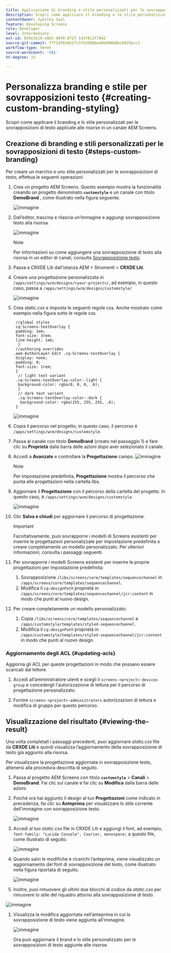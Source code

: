 ```yaml
---
title: Applicazione di branding e stile personalizzati per le sovrapposizioni di testo
description: Scopri come applicare il branding e lo stile personalizzati per le sovrapposizioni di testo applicate alle risorse in un canale AEM Screens.
contentOwner: Jyotika Syal
feature: Developing Screens
role: Developer
level: Intermediate
exl-id: 059e1b19-e9b5-48f0-8f2f-141f0c2f7842
source-git-commit: fff2df02661fc3fb3098be40e090b8bc6925bcc2
workflow-type: tm+mt
source-wordcount: '581'
ht-degree: 1%

---
```


# Personalizza branding e stile per sovrapposizioni testo {#creating-custom-branding-styling}

Scopri come applicare il branding e lo stile personalizzati per le sovrapposizioni di testo applicate alle risorse in un canale AEM Screens.

## Creazione di branding e stili personalizzati per le sovrapposizioni di testo {#steps-custom-branding}

Per creare un marchio e uno stile personalizzati per le sovrapposizioni di testo, effettua le seguenti operazioni:

1. Crea un progetto AEM Screens. Questo esempio mostra la funzionalità creando un progetto denominato **`customstyle`** e un canale con titolo **DemoBrand** , come illustrato nella figura seguente.

   ![immagine](/help/user-guide/assets/custom-brand/custom-brand1.png)

1. Dall’editor, trascina e rilascia un’immagine e aggiungi sovrapposizione testo alla risorsa.

   ![immagine](/help/user-guide/assets/custom-brand/custom-brand2.png)

   >[!NOTE]
   >Per informazioni su come aggiungere una sovrapposizione di testo alla risorsa in un editor di canali, consulta [Sovrapposizione testo](/help/user-guide/text-overlay.md).

1. Passa a CRXDE Liti dall’istanza AEM > Strumenti > **CRXDE Liti**.

1. Creare una progettazione personalizzata in `/apps/settings/wcm/designs/<your-project>/`, ad esempio, in questo caso, passa a `/apps/settings/wcm/designs/customstyle/`

   ![immagine](/help/user-guide/assets/custom-brand/custom-brand3.png)

1. Crea *static.css* e imposta le seguenti regole css. Anche mostrato come esempio nella figura sotto le regole css.

   ```shell
    //global styles
    cq-Screens-textOverlay {
    padding: 1em;
    font-size: 3rem;
    line-height: 1em;
     }
    //authoring overrides
   .aem-AuthorLayer-Edit .cq-Screens-textOverlay {
    display: none;
    padding: 0;
    font-size: 1rem;
    }
     // light text variant
    .cq-Screens-textOverlay-color--light {
     background-color: rgba(0, 0, 0, .6);
     }
     // dark text variant
     .cq-Screens-textOverlay-color--dark {
      background-color: rgba(255, 255, 255, .6);
    }
   ```

   ![immagine](/help/user-guide/assets/custom-brand/custom-brand4.png)

1. Copia il percorso nel progetto; in questo caso, il percorso è `/apps/settings/wcm/designs/customstyle`.

1. Passa al canale con titolo **DemoBrand** (creato nel passaggio 1) e fare clic su **Proprietà** dalla barra delle azioni dopo aver selezionato il canale.

1. Accedi a **Avanzate** e controllare la **Progettazione** campo.
   ![immagine](/help/user-guide/assets/custom-brand/custom-brand5.png)

   >[!NOTE]
   >Per impostazione predefinita, **Progettazione** mostra il percorso che punta alle progettazioni nella cartella libs.

1. Aggiornare il **Progettazione** con il percorso della cartella del progetto. In questo caso, è `/apps/settings/wcm/designs/customstyle`.

   ![immagine](/help/user-guide/assets/custom-brand/custom-brand6.png)

1. Clic **Salva e chiudi** per aggiornare il percorso di progettazione.

   >[!IMPORTANT]
   >Facoltativamente, puoi sovrapporre i modelli di Screens esistenti per inserire le progettazioni personalizzate per impostazione predefinita o creare completamente un modello personalizzato. Per ulteriori informazioni, consulta i passaggi seguenti.

1. Per sovrapporre i modelli Screens esistenti per inserire le proprie progettazioni per impostazione predefinita:

   1. Sovrapposizione `/libs/screens/core/templates/sequencechannel` in `/apps/screens/core/templates/sequencechannel`.
   1. Modifica il *`cq:designPath`* proprietà in `/apps/screens/core/templates/sequencechannel/jcr:content` in modo che punti al nuovo design.

1. Per creare completamente un modello personalizzato:
   1. Copia `/libs/screens/core/templates/sequencechannel` a `/apps/customstyle/templates/styled-sequencechannel`.
   1. Modifica il *`cq:designPath`* proprietà in `/apps/customstyle/templates/styled-sequencechannel/jcr:content` in modo che punti al nuovo design.


### Aggiornamento degli ACL {#updating-acls}

Aggiorna gli ACL per queste progettazioni in modo che possano essere scaricati dal lettore.

1. Accedi all’amministratore utenti e scegli il `screens-<project>-devices group` e concedergli l&#39;autorizzazione di lettura per il percorso di progettazione personalizzato.

1. Fornire `screens-<project>-administrators` autorizzazioni di lettura e modifica di gruppo per questo percorso.

## Visualizzazione del risultato {#viewing-the-result}

Una volta completati i passaggi precedenti, puoi aggiornare *statis.css* file da **CRXDE Liti** e quindi visualizza l’aggiornamento della sovrapposizione di testo già aggiunto alla risorsa.

Per visualizzare la progettazione aggiornata in sovrapposizione testo, attenersi alla procedura descritta di seguito.

1. Passa al progetto AEM Screens con titolo **`customstyle`** > **Canali** > **DemoBrand**. Fai clic sul canale e fai clic su **Modifica** dalla barra delle azioni.

1. Poiché ora hai aggiunto il design al tuo **Progettazioni** come indicato in precedenza, fai clic su **Anteprima** per visualizzare lo stile corrente dell&#39;immagine con sovrapposizione testo.

   ![immagine](/help/user-guide/assets/custom-brand/custom-brand7.png)

1. Accedi al tuo *static.css* file in CRXDE Liti e aggiungi il font, ad esempio, `font-family: "Lucida Console", Courier, monospace;` a questo file, come illustrato di seguito.

   ![immagine](/help/user-guide/assets/custom-brand/custom-brand8.png)

1. Quando salvi le modifiche e ricarichi l’anteprima, viene visualizzato un aggiornamento del font di sovrapposizione del testo, come illustrato nella figura riportata di seguito.

   ![immagine](/help/user-guide/assets/custom-brand/custom-brand9.png)

1. Inoltre, puoi rimuovere gli ultimi due blocchi di codice da *static.css* per rimuovere lo stile del riquadro attorno alla sovrapposizione di testo.

![immagine](/help/user-guide/assets/custom-brand/custom-brand10.png)

1. Visualizza la modifica aggiornata nell’anteprima in cui la sovrapposizione di testo viene aggiunta all’immagine.

   ![immagine](/help/user-guide/assets/custom-brand/custom-brand11.png)

   Ora puoi aggiornare il brand e lo stile personalizzato per le sovrapposizioni di testo aggiunte alle risorse.

